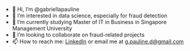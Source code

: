 - 👋 Hi, I’m @gabriellapauline
- 👀 I’m interested in data science, especially for fraud detection
- 🌱 I’m currently studying Master of IT in Business in Singapore Management University
- 💞️ I’m looking to collaborate on fraud-related projects
- 📫 How to reach me: [LinkedIn](https://www.linkedin.com/in/gabriellapauline) or email me at g.pauline.d@gmail.com

<!---
gabriellapauline/gabriellapauline is a ✨ special ✨ repository because its `README.md` (this file) appears on your GitHub profile.
You can click the Preview link to take a look at your changes.
--->
